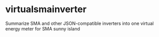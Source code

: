 # virtualsmainverter
Summarize SMA and other JSON-compatible inverters into one virtual energy meter for SMA sunny island
